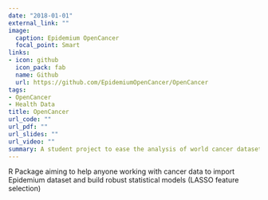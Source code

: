 ```yaml
---
date: "2018-01-01"
external_link: ""
image:
  caption: Epidemium OpenCancer
  focal_point: Smart
links:
- icon: github
  icon_pack: fab
  name: Github
  url: https://github.com/EpidemiumOpenCancer/OpenCancer
tags:
- OpenCancer
- Health Data
title: OpenCancer
url_code: ""
url_pdf: ""
url_slides: ""
url_video: ""
summary: A student project to ease the analysis of world cancer datasets
---
```


R Package aiming to help anyone working with cancer data to import Epidemium dataset and build robust statistical models (LASSO feature selection)